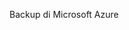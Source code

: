 <Token xmlns:xlink="http://www.w3.org/1999/xlink">Backup di Microsoft Azure</Token>

<!--HONumber=Jun16_HO4-->


